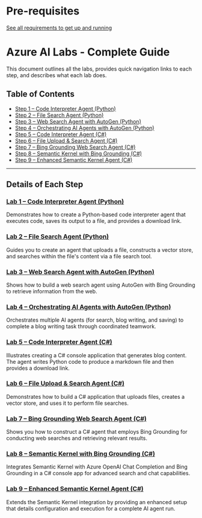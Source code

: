 # Pre-requisites

[See all requirements to get up and running](prereq/prereq.md)

# Azure AI Labs - Complete Guide

This document outlines all the labs, provides quick navigation links to each step, and describes what each lab does.

## Table of Contents
- [Step 1 – Code Interpreter Agent (Python)](lab1.md)
- [Step 2 – File Search Agent (Python)](lab2.md)
- [Step 3 – Web Search Agent with AutoGen (Python)](lab3.md)
- [Step 4 – Orchestrating AI Agents with AutoGen (Python)](lab4.md)
- [Step 5 – Code Interpreter Agent (C#)](lab5.md)
- [Step 6 – File Upload & Search Agent (C#)](lab6.md)
- [Step 7 – Bing Grounding Web Search Agent (C#)](lab7.md)
- [Step 8 – Semantic Kernel with Bing Grounding (C#)](lab8.md)
- [Step 9 – Enhanced Semantic Kernel Agent (C#)](lab9.md)

---
## Details of Each Step

### [Lab 1 – Code Interpreter Agent (Python)](lab1.md)
Demonstrates how to create a Python-based code interpreter agent that executes code, saves its output to a file, and provides a download link.

### [Lab 2 – File Search Agent (Python)](lab2.md)
Guides you to create an agent that uploads a file, constructs a vector store, and searches within the file's content via a file search tool.

### [Lab 3 – Web Search Agent with AutoGen (Python)](lab3.md)
Shows how to build a web search agent using AutoGen with Bing Grounding to retrieve information from the web.

### [Lab 4 – Orchestrating AI Agents with AutoGen (Python)](lab4.md)
Orchestrates multiple AI agents (for search, blog writing, and saving) to complete a blog writing task through coordinated teamwork.

### [Lab 5 – Code Interpreter Agent (C#)](lab5.md)
Illustrates creating a C# console application that generates blog content. The agent writes Python code to produce a markdown file and then provides a download link.

### [Lab 6 – File Upload & Search Agent (C#)](lab6.md)
Demonstrates how to build a C# application that uploads files, creates a vector store, and uses it to perform file searches.

### [Lab 7 – Bing Grounding Web Search Agent (C#)](lab7.md)
Shows you how to construct a C# agent that employs Bing Grounding for conducting web searches and retrieving relevant results.

### [Lab 8 – Semantic Kernel with Bing Grounding (C#)](lab8.md)
Integrates Semantic Kernel with Azure OpenAI Chat Completion and Bing Grounding in a C# console app for advanced search and chat capabilities.

### [Lab 9 – Enhanced Semantic Kernel Agent (C#)](lab9.md)
Extends the Semantic Kernel integration by providing an enhanced setup that details configuration and execution for a complete AI agent run.
